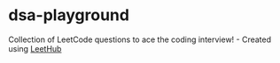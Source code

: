 # dsa-playground
Collection of LeetCode questions to ace the coding interview! - Created using [LeetHub](https://github.com/QasimWani/LeetHub)
